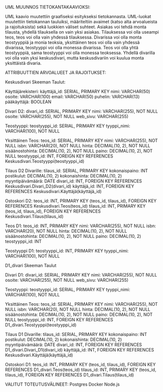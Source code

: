 UML MUUNNOS TIETOKANTAKAAVIOKSI:

UML kaavio muutettiin graafiseksi esitykseksi tietokannasta. 
UML-luokat muutettiin tietokannan tauluiksi, 
määriteltiin avaimet (katso alta arvoalueista ja rajoituksista) sekä 
luokkien väliset suhteet.
Asiakas voi tehdä monta tilausta, yhdellä tilauksella on vain yksi asiakas.
Tilauksessa voi olla useampi teos, teos voi olla vain yhdessä tilauksessa.
Divarissa voi olla monta teostyyppiä ja monia teoksia, yksittäinen teos voi olla vain yhdessä divarissa, teostyyppi voi olla monessa divarissa.
Teos voi olla yhtä teostyyppiä, sama teostyyppi voi olla monessa teoksessa.
Yhdellä divarilla voi olla vain yksi keskusdivari,
mutta keskusdivariin voi kuulua monta yksittäistä divaria.


ATTRIBUUTTIEN ARVOALUEET JA RAJOITUKSET:


Keskusdivari Skeeman Taulut:

Käyttäjärekisteri:
käyttäjä_id: SERIAL, PRIMARY KEY
nimi: VARCHAR(50)
osoite: VARCHAR(100)
email: VARCHAR(50)
puhelin: VARCHAR(13)
pääkäyttäjä: BOOLEAN

Divari D2:
divari_id: SERIAL, PRIMARY KEY
nimi: VARCHAR(255), NOT NULL
osoite: VARCHAR(255), NOT NULL
web_sivu: VARCHAR(255)

Teostyyppi:
teostyyppi_id: SERIAL, PRIMARY KEY
tyyppi_nimi: VARCHAR(100), NOT NULL

Yksittäinen Teos:
teos_id: SERIAL, PRIMARY KEY
nimi: VARCHAR(255), NOT NULL
isbn: VARCHAR(20), NOT NULL
hinta: DECIMAL(10, 2), NOT NULL
sisäänostohinta: DECIMAL(10, 2), NOT NULL
paino: DECIMAL(10, 2), NOT NULL
teostyyppi_id: INT, FOREIGN KEY REFERENCES Keskusdivari.Teostyyppi(teostyyppi_id)

Tilaus D2 Divarille:
tilaus_id: SERIAL, PRIMARY KEY
kokonaispaino: INT
postikulut: DECIMAL(10, 2)
kokonaishinta: DECIMAL(10, 2)
myyntipäivämäärä: DATE
divari_id: INT, FOREIGN KEY REFERENCES Keskusdivari.Divari_D2(divari_id)
käyttäjä_id: INT, FOREIGN KEY REFERENCES Keskusdivari.Käyttäjä(käyttäjä_id)

Ostoskori D2:
teos_id: INT, PRIMARY KEY (teos_id, tilaus_id), FOREIGN KEY REFERENCES Keskusdivari.Teos(teos_id)
tilaus_id: INT, PRIMARY KEY (teos_id, tilaus_id), FOREIGN KEY REFERENCES Keskusdivari.Tilaus(tilaus_id)

Teos D1:
teos_id: INT, PRIMARY KEY
nimi: VARCHAR(255), NOT NULL
isbn: VARCHAR(20), NOT NULL
hinta: DECIMAL(10, 2), NOT NULL
sisäänostohinta: DECIMAL(10, 2), NOT NULL
paino: DECIMAL(10, 2)
teostyyppi_id: INT

Teostyyppi D1:
teostyyppi_id: INT, PRIMARY KEY
tyyppi_nimi: VARCHAR(100), NOT NULL



D1_divari Skeeman Taulut

Divari D1:
divari_id: SERIAL, PRIMARY KEY
nimi: VARCHAR(255), NOT NULL
osoite: VARCHAR(255), NOT NULL
web_sivu: VARCHAR(255)

Teostyyppi:
teostyyppi_id: SERIAL, PRIMARY KEY
tyyppi_nimi: VARCHAR(100), NOT NULL

Yksittäinen Teos:
teos_id: SERIAL, PRIMARY KEY
nimi: VARCHAR(255), NOT NULL
isbn: VARCHAR(20), NOT NULL
hinta: DECIMAL(10, 2), NOT NULL
sisäänostohinta: DECIMAL(10, 2), NOT NULL
paino: DECIMAL(10, 2), NOT NULL
teostyyppi_id: INT, FOREIGN KEY REFERENCES D1_divari.Teostyyppi(teostyyppi_id)

Tilaus D1 Divarille:
tilaus_id: SERIAL, PRIMARY KEY
kokonaispaino: INT
postikulut: DECIMAL(10, 2)
kokonaishinta: DECIMAL(10, 2)
myyntipäivämäärä: DATE
divari_id: INT, FOREIGN KEY REFERENCES D1_divari.Divari_D1(divari_id)
käyttäjä_id: INT, FOREIGN KEY REFERENCES Keskusdivari.Käyttäjä(käyttäjä_id)

Ostoskori D1:
teos_id: INT, PRIMARY KEY (teos_id, tilaus_id), FOREIGN KEY REFERENCES D1_divari.Teos(teos_id)
tilaus_id: INT, PRIMARY KEY (teos_id, tilaus_id), FOREIGN KEY REFERENCES D1_divari.Tilaus(tilaus_id)


VALITUT TOTEUTUSVÄLINEET:
Postgres
Docker
Node.js
